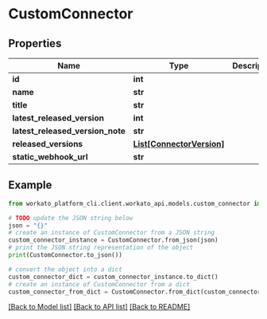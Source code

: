 # CustomConnector


## Properties

Name | Type | Description | Notes
------------ | ------------- | ------------- | -------------
**id** | **int** |  | 
**name** | **str** |  | 
**title** | **str** |  | 
**latest_released_version** | **int** |  | 
**latest_released_version_note** | **str** |  | 
**released_versions** | [**List[ConnectorVersion]**](ConnectorVersion.md) |  | 
**static_webhook_url** | **str** |  | 

## Example

```python
from workato_platform_cli.client.workato_api.models.custom_connector import CustomConnector

# TODO update the JSON string below
json = "{}"
# create an instance of CustomConnector from a JSON string
custom_connector_instance = CustomConnector.from_json(json)
# print the JSON string representation of the object
print(CustomConnector.to_json())

# convert the object into a dict
custom_connector_dict = custom_connector_instance.to_dict()
# create an instance of CustomConnector from a dict
custom_connector_from_dict = CustomConnector.from_dict(custom_connector_dict)
```
[[Back to Model list]](../README.md#documentation-for-models) [[Back to API list]](../README.md#documentation-for-api-endpoints) [[Back to README]](../README.md)


